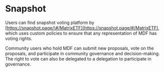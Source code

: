 # Snapshot

Users can find snapshot voting platform by [https://snapshot.page/\#/MatrixETF](https://snapshot.page/#/MatrixETF), which uses custom policies to ensure that any representation of MDF has voting rights.

Community users who hold MDF can submit new proposals, vote on the proposals, and participate in community governance and decision-making. The right to vote can also be delegated to a delegation to participate in governance.

